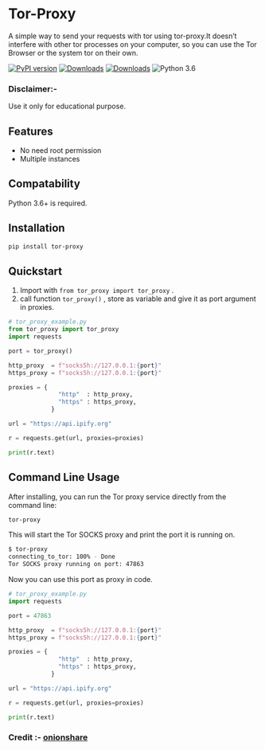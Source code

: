 # Tor-Proxy

A simple way to send your requests with tor using tor-proxy.It doesn’t interfere with other tor processes on your computer, so you can use the Tor Browser or the system tor on their own.

 [![PyPI version](https://badge.fury.io/py/tor-proxy.svg)](https://badge.fury.io/py/tor-proxy)
 [![Downloads](https://pepy.tech/badge/tor-proxy/month)](https://pepy.tech/project/tor-proxy)
 [![Downloads](https://static.pepy.tech/personalized-badge/tor-proxy?period=total&units=international_system&left_color=green&right_color=blue&left_text=Total%20Downloads)](https://pepy.tech/project/tor-proxy)
 ![Python 3.6](https://img.shields.io/badge/python-3.6-yellow.svg)


### Disclaimer:-
Use it only for educational purpose.

## Features
- No need root permission
- Multiple instances

## Compatability
Python 3.6+ is required.

## Installation

```bash
pip install tor-proxy
```

## Quickstart

1. Import with ```from tor_proxy import tor_proxy``` .
2. call function `tor_proxy()` , store as variable and give it as port argument in proxies.

```python
# tor_proxy_example.py
from tor_proxy import tor_proxy
import requests

port = tor_proxy()

http_proxy  = f"socks5h://127.0.0.1:{port}"
https_proxy = f"socks5h://127.0.0.1:{port}"

proxies = { 
              "http"  : http_proxy, 
              "https" : https_proxy, 
            }

url = "https://api.ipify.org"

r = requests.get(url, proxies=proxies)

print(r.text)
```

## Command Line Usage

After installing, you can run the Tor proxy service directly from the command line:

```bash
tor-proxy
```

This will start the Tor SOCKS proxy and print the port it is running on.

```sh
$ tor-proxy
connecting_to_tor: 100% - Done
Tor SOCKS proxy running on port: 47863
```

Now you can use this port as proxy in code.

```python
# tor_proxy_example.py
import requests

port = 47863

http_proxy  = f"socks5h://127.0.0.1:{port}"
https_proxy = f"socks5h://127.0.0.1:{port}"

proxies = { 
              "http"  : http_proxy, 
              "https" : https_proxy, 
            }

url = "https://api.ipify.org"

r = requests.get(url, proxies=proxies)

print(r.text)
```

### Credit :- [onionshare](https://github.com/onionshare/onionshare)